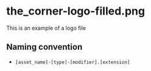 # the_corner-logo-filled.png

This is an example of a logo file

## Naming convention

- `[asset_name]-[type]-[modifier].[extension]`
